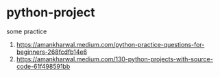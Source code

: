 # python-project
some practice
1. https://amankharwal.medium.com/python-practice-questions-for-beginners-268fcdfb14e6
2. https://amankharwal.medium.com/130-python-projects-with-source-code-61f498591bb
